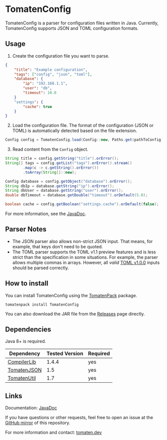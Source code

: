 # TomatenConfig

TomatenConfig is a parser for configuration files written in Java.
Currently, TomatenConfig supports JSON and TOML configuration formats.

## Usage

1. Create the configuration file you want to parse.

```json
{
    "title": "Example configuration",
    "tags": ["config", "json", "toml"],
    "database": {
        "ip": "192.168.1.1",
        "user": "db",
        "timeout": 10.0
    }
    "settings": {
        "cache": true
    }
}
```

2. Load the configuration file. The format of the configuration (JSON or TOML) is automatically detected based on the file extension.

```java
Config config = TomatenConfig.load(Config::new, Paths.get(pathToConfig));
```

3. Read content from the `Config` object.

```java
String title = config.getString("title").orError();
String[] tags = config.getList("tags").orError().stream()
        .map(c -> c.getString().orError())
        .toArray(String[]::new);

Config database = config.getObject("database").orError();
String dbIp = database.getString("ip").orError();
String dbUser = database.getString("user").orError();
double dbTimeout = database.getDouble("timeout").orDefault(5.0);

boolean cache = config.getBoolean("settings.cache").orDefault(false);
```

For more information, see the [JavaDoc](https://docs.tomaten.dev/javadoc/TomatenConfig/).

## Parser Notes

- The JSON parser also allows non-strict JSON input. That means, for example, that keys don't need to be quoted.
- The TOML parser supports the TOML v1.1 preview features and is less strict than the specification in some situations. For example, the parser allows multiple commas in arrays. However, all *valid* [TOML v1.0.0](https://toml.io/en/v1.0.0) inputs should be parsed correctly.

## How to install

You can install TomatenConfig using the [TomatenPack](https://gitlab.tomaten.dev/Basic7x7/tomatenpack) package.

```
tomatenpack install TomatenConfig
```

You can also download the JAR file from the [Releases](https://gitlab.tomaten.dev/Basic7x7/tomatenconfig/-/releases) page directly.

## Dependencies

Java 8+ is required.

| Dependency | Tested Version | Required |
| ------ | ------ | ------ |
| [CompilerLib](https://gitlab.tomaten.dev/Basic7x7/compilerlib) | 1.4.4 | yes |
| [TomatenJSON](https://gitlab.tomaten.dev/Lukas/tomatenjson) | 1.5 | yes |
| [TomatenUtil](https://gitlab.tomaten.dev/Basic7x7/tomatenutil) | 1.7 | yes |

## Links

Documentation: [JavaDoc](https://docs.tomaten.dev/javadoc/TomatenConfig/)

If you have questions or other requests, feel free to open an issue at the [GitHub mirror](https://github.com/Basic7x7/TomatenConfig) of this repository.

For more information and contact: [tomaten.dev](https://tomaten.dev/)
